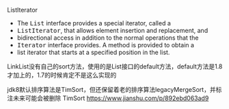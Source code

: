 ListIterator  
* The <tt>List</tt> interface provides a special iterator, called a
 * <tt>ListIterator</tt>, that allows element insertion and replacement, and
 * bidirectional access in addition to the normal operations that the
 * <tt>Iterator</tt> interface provides.  A method is provided to obtain a
 * list iterator that starts at a specified position in the list.<p>

LinkList没有自己的sort方法，使用的是List接口的default方法，default方法是1.8才加上的，1.7的时候肯定不是这么实现的

jdk8默认排序算法是TimSort，但还保留着老的排序算法legacyMergeSort，并标注未来可能会被删除
TimSort
https://www.jianshu.com/p/892ebd063ad9